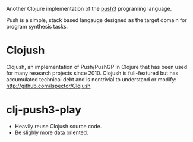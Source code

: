 Another Clojure implementation of the [push3](https://faculty.hampshire.edu/lspector/push3-description.html) programing language. 

Push is a simple, stack based langauge designed as the target domain for program synthesis tasks. 

# Clojush

Clojush, an implementation of Push/PushGP in Clojure that has been used for many research projects since 2010. Clojush is full-featured but has accumulated technical debt and is nontrivial to understand or modify: http://github.com/lspector/Clojush

# clj-push3-play

- Heavily reuse Clojush source code. 
- Be slighly more data oriented.



